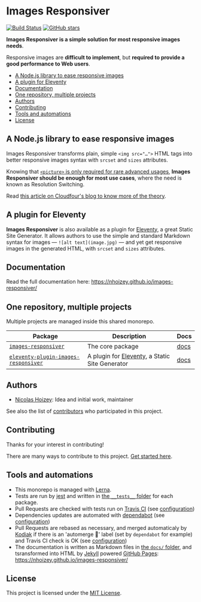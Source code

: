 # Images Responsiver

[![Build Status](https://travis-ci.org/nhoizey/images-responsiver.svg?branch=master)](https://travis-ci.org/nhoizey/images-responsiver)
[![GitHub stars](https://img.shields.io/github/stars/nhoizey/images-responsiver.svg?style=social)](https://github.com/nhoizey/images-responsiver/stargazers)

**Images Responsiver is a simple solution for most responsive images needs**.

Responsive images are **difficult to implement**, but **required to provide a good performance to Web users**.

<!-- START doctoc generated TOC please keep comment here to allow auto update -->
<!-- DON'T EDIT THIS SECTION, INSTEAD RE-RUN doctoc TO UPDATE -->


- [A Node.js library to ease responsive images](#a-nodejs-library-to-ease-responsive-images)
- [A plugin for Eleventy](#a-plugin-for-eleventy)
- [Documentation](#documentation)
- [One repository, multiple projects](#one-repository-multiple-projects)
- [Authors](#authors)
- [Contributing](#contributing)
- [Tools and automations](#tools-and-automations)
- [License](#license)

<!-- END doctoc generated TOC please keep comment here to allow auto update -->

## A Node.js library to ease responsive images

Images Responsiver transforms plain, simple `<img src="…">` HTML tags into better responsive images syntax with `srcset` and `sizes` attributes.

Knowing that [`<picture>` is only required for rare advanced usages](https://cloudfour.com/thinks/dont-use-picture-most-of-the-time/), **Images Responsiver should be enough for most use cases**, where the need is known as Resolution Switching.

Read [this article on Cloudfour's blog to know more of the theory](https://cloudfour.com/thinks/responsive-images-the-simple-way/).

## A plugin for Eleventy

**Images Responsiver** is also available as a plugin for [Eleventy](https://www.11ty.dev/), a great Static Site Generator. It allows authors to use the simple and standard Markdown syntax for images — `![alt text](image.jpg)` — and yet get responsive images in the generated HTML, with `srcset` and `sizes` attributes.

## Documentation

Read the full documentation here: https://nhoizey.github.io/images-responsiver/

## One repository, multiple projects

Multiple projects are managed inside this shared monorepo.

| **Package**                                                                                                                                  | **Description**                                                    | **Docs**                                                                                 |
| -------------------------------------------------------------------------------------------------------------------------------------------- | ------------------------------------------------------------------ | ---------------------------------------------------------------------------------------- |
| [`images-responsiver`](https://github.com/nhoizey/images-responsiver/tree/main/packages/images-responsiver)                                  | The core package                                                   | [docs](https://nhoizey.github.io/images-responsiver/images-responsiver/)                 |
| [`eleventy-plugin-images-responsiver`](https://github.com/nhoizey/images-responsiver/tree/main/packages/eleventy-plugin-images-responsiver/) | A plugin for [Eleventy](https://11ty.dev), a Static Site Generator | [docs](https://nhoizey.github.io/images-responsiver/eleventy-plugin-images-responsiver/) |

## Authors

- [Nicolas Hoizey](https://github.com/nhoizey): Idea and initial work, maintainer

See also the list of [contributors](https://github.com/nhoizey/images-responsiver/contributors) who participated in this project.

## Contributing

Thanks for your interest in contributing!

There are many ways to contribute to this project. [Get started here](https://github.com/nhoizey/images-responsiver/blob/master/CONTRIBUTING.md).

## Tools and automations

- This monorepo is managed with [Lerna](https://lerna.js.org/).
- Tests are run by [jest](https://jestjs.io/) and written in [the `__tests__` folder](https://github.com/nhoizey/images-responsiver/tree/main/packages/images-responsiver/__tests__) for each package.
- Pull Requests are checked with tests run on [Travis CI](https://travis-ci.org/nhoizey/images-responsiver) (see [configuration](https://github.com/nhoizey/images-responsiver/blob/main/.travis.yml))
- Dependencies updates are automated with [dependabot](https://github.blog/2020-06-01-keep-all-your-packages-up-to-date-with-dependabot/) (see [configuration](https://github.com/nhoizey/images-responsiver/blob/main/.github/dependabot.yml))
- Pull Requests are rebased as necessary, and merged automaticaly by [Kodiak](https://kodiakhq.com/) if there is an 'automerge 🤞' label (set by `dependabot` for example) and Travis CI check is OK (see [configuration](https://github.com/nhoizey/images-responsiver/blob/main/.kodiak.toml))
- The documentation is written as Markdown files in [the `docs/` folder](https://github.com/nhoizey/images-responsiver/tree/main/docs), and tsransformed into HTML by [Jekyll](https://jekyllrb.com/) powered [GitHub Pages](https://pages.github.com/): https://nhoizey.github.io/images-responsiver/

## License

This project is licensed under the [MIT License](LICENSE.md).
